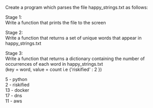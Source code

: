 Create a program which parses the file happy_strings.txt as follows:<br>

Stage 1:<br>
Write a function that prints the file to the screen<br>

Stage 2:<br>
Write a function that returns a set of unique words that appear in happy_strings.txt<br>

Stage 3:<br>
Write a function that returns a dictionary containing the number of occurrences of each word in happy_strings.txt<br>
(key = word, value = count i.e {'riskified' : 2 })<br>

5 - python<br>
2 - riskified<br>
13 - docker<br>
17 - dns<br>
11 - aws<br>


